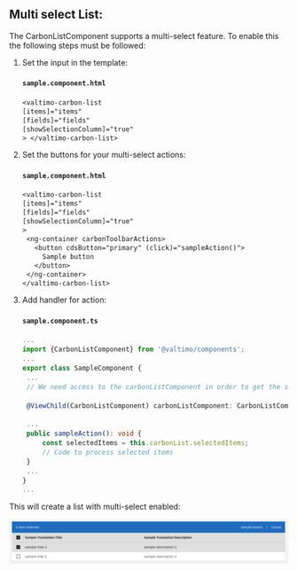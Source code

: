 ## Multi select List:

The CarbonListComponent supports a multi-select feature. To enable this the following steps must be followed:

1. Set the input in the template:

   #### **`sample.component.html`**

   ```angular2html
   <valtimo-carbon-list
   [items]="items"
   [fields]="fields"
   [showSelectionColumn]="true"
   > </valtimo-carbon-list>
   ```

2. Set the buttons for your multi-select actions:

   #### **`sample.component.html`**

   ```angular2html
   <valtimo-carbon-list
   [items]="items"
   [fields]="fields"
   [showSelectionColumn]="true"
   >
    <ng-container carbonToolbarActions>
      <button cdsButton="primary" (click)="sampleAction()">
        Sample button
      </button>
    </ng-container>
   </valtimo-carbon-list>
   ```

3. Add handler for action:

   #### **`sample.component.ts`**

   ```typescript
   ...
   import {CarbonListComponent} from '@valtimo/components';
   ...
   export class SampleComponent {
    ...
    // We need access to the carbonListComponent in order to get the selected items.

    @ViewChild(CarbonListComponent) carbonListComponent: CarbonListComponent<any>;

    ...
    public sampleAction(): void {
        const selectedItems = this.carbonList.selectedItems;
        // Code to process selected items
    }
    ...
   }
   ...
   ```

This will create a list with multi-select enabled:

![list-with-multi-select.png](./img/list-with-multi-select.png)
